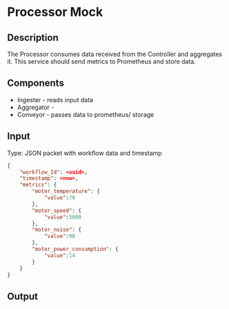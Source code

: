# Processor Mock
## Description
The Processor consumes data received from the Controller and aggregates it. This service should send metrics to Prometheus and store data.

## Components
* Ingester - reads input data
* Aggregator - <TBD>
* Conveyor - passes data to prometheus/ storage

## Input
Type: JSON packet with workflow data and timestamp 
```json
{
    "workflow_Id": <uuid>,
    "timestamp": <now>,
    "metrics": {
        "motor_temperature": {
            "value":70
        },
        "motor_speed": {
            "value":5000
        },
        "motor_noise": {
            "value":90
        },
        "motor_power_consumption": {
            "value":14
        }
    }
}
```

## Output
<TBD>
